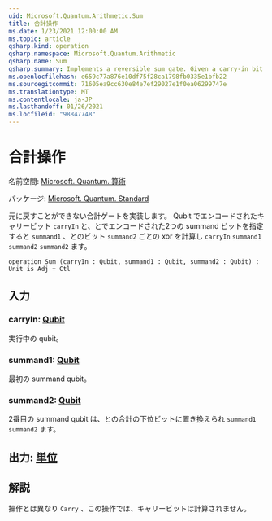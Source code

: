 ```yaml
---
uid: Microsoft.Quantum.Arithmetic.Sum
title: 合計操作
ms.date: 1/23/2021 12:00:00 AM
ms.topic: article
qsharp.kind: operation
qsharp.namespace: Microsoft.Quantum.Arithmetic
qsharp.name: Sum
qsharp.summary: Implements a reversible sum gate. Given a carry-in bit encoded in qubit `carryIn` and two summand bits encoded in `summand1` and `summand2`, computes the bitwise xor of `carryIn`, `summand1` and `summand2` in the qubit `summand2`.
ms.openlocfilehash: e659c77a876e10df75f28ca1798fb0335e1bfb22
ms.sourcegitcommit: 71605ea9cc630e84e7ef29027e1f0ea06299747e
ms.translationtype: MT
ms.contentlocale: ja-JP
ms.lasthandoff: 01/26/2021
ms.locfileid: "98847748"
---
```

# <a name="sum-operation"></a>合計操作

名前空間: [Microsoft. Quantum. 算術](xref:Microsoft.Quantum.Arithmetic)

パッケージ: [Microsoft. Quantum. Standard](https://nuget.org/packages/Microsoft.Quantum.Standard)


元に戻すことができない合計ゲートを実装します。 Qubit でエンコードされたキャリービット `carryIn` と、とでエンコードされた2つの summand ビットを指定すると `summand1` 、とのビット `summand2` ごとの xor を計算し `carryIn` `summand1` `summand2` `summand2` ます。

```qsharp
operation Sum (carryIn : Qubit, summand1 : Qubit, summand2 : Qubit) : Unit is Adj + Ctl
```


## <a name="input"></a>入力

### <a name="carryin--qubit"></a>carryIn: [Qubit](xref:microsoft.quantum.lang-ref.qubit)

実行中の qubit。


### <a name="summand1--qubit"></a>summand1: [Qubit](xref:microsoft.quantum.lang-ref.qubit)

最初の summand qubit。


### <a name="summand2--qubit"></a>summand2: [Qubit](xref:microsoft.quantum.lang-ref.qubit)

2番目の summand qubit は、との合計の下位ビットに置き換えられ `summand1` `summand2` ます。



## <a name="output--unit"></a>出力: [単位](xref:microsoft.quantum.lang-ref.unit)



## <a name="remarks"></a>解説

操作とは異なり `Carry` 、この操作では、キャリービットは計算されません。